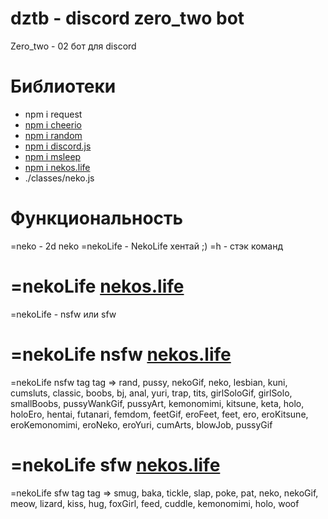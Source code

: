 # dztb - discord zero_two bot
Zero_two - 02 бот для discord

# Библиотеки

* npm i request
* [npm i cheerio](https://www.npmjs.com/package/cheerio "npm i cheerio")
* [npm i random](https://www.npmjs.com/package/random "npm i random")
* [npm i discord.js](https://www.npmjs.com/package/discord.js "npm i discord.js")
* [npm i msleep](https://www.npmjs.com/package/msleep "npm i msleep")
* [npm i nekos.life](https://www.npmjs.com/package/nekos.life "npm i nekos.life")
* ./classes/neko.js

# Функциональность

=neko - 2d neko
=nekoLife - NekoLife хентай ;)
=h - стэк команд

# =nekoLife [nekos.life](https://www.npmjs.com/package/nekos.life "nekos.life")
=nekoLife - nsfw или sfw

# =nekoLife nsfw [nekos.life](https://www.npmjs.com/package/nekos.life "nekos.life")
=nekoLife nsfw tag
tag => rand, pussy, nekoGif, neko, lesbian, kuni, cumsluts, classic, boobs, bj, anal, yuri, trap, tits, girlSoloGif, girlSolo, smallBoobs, pussyWankGif, pussyArt, kemonomimi, kitsune, keta, holo, holoEro, hentai, futanari, femdom, feetGif, eroFeet, feet, ero, eroKitsune, eroKemonomimi, eroNeko, eroYuri, cumArts, blowJob, pussyGif

# =nekoLife sfw [nekos.life](https://www.npmjs.com/package/nekos.life "nekos.life")
=nekoLife sfw tag
tag => smug, baka, tickle, slap, poke, pat, neko, nekoGif, meow, lizard, kiss, hug, foxGirl, feed, cuddle, kemonomimi, holo, woof
